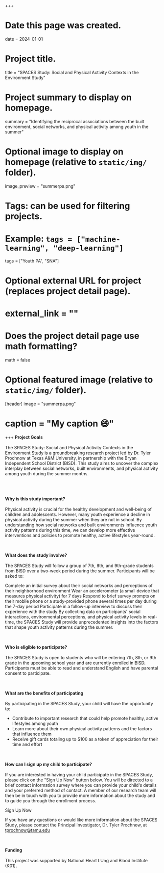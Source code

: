+++
# Date this page was created.
date = 2024-01-01

# Project title.
title = "SPACES Study: Social and Physical Activity Contexts in the Environment Study"

# Project summary to display on homepage.
summary = "Identifying the reciprocal associations between the built environment, social networks, and physical activity among youth in the summer"

# Optional image to display on homepage (relative to `static/img/` folder).
 image_preview = "summerpa.png"

# Tags: can be used for filtering projects.
# Example: `tags = ["machine-learning", "deep-learning"]`
 tags = ["Youth PA", "SNA"]

# Optional external URL for project (replaces project detail page).
# external_link = ""

# Does the project detail page use math formatting?
math = false

# Optional featured image (relative to `static/img/` folder).
[header]
 image = "summerpa.png"
# caption = "My caption :smile:"

+++
**Project Goals** <br /><br />
	The SPACES Study: Social and Physical Activity Contexts in the Environment Study is a groundbreaking research project led by Dr. Tyler Prochnow at Texas A&M University, in partnership with the Bryan Independent School District (BISD). This study aims to uncover the complex interplay between social networks, built environments, and physical activity among youth during the summer months. 
<br /><br />

<br /><br />
**Why is this study important?** <br /><br />
Physical activity is crucial for the healthy development and well-being of children and adolescents. However, many youth experience a decline in physical activity during the summer when they are not in school. By understanding how social networks and built environments influence youth activity patterns during this time, we can develop more effective interventions and policies to promote healthy, active lifestyles year-round.

<br /><br />
**What does the study involve?** <br /><br />
The SPACES Study will follow a group of 7th, 8th, and 9th-grade students from BISD over a two-week period during the summer. Participants will be asked to:

Complete an initial survey about their social networks and perceptions of their neighborhood environment
Wear an accelerometer (a small device that measures physical activity) for 7 days
Respond to brief survey prompts on their mobile phone or a study-provided phone several times per day during the 7-day period
Participate in a follow-up interview to discuss their experience with the study
By collecting data on participants' social interactions, environmental perceptions, and physical activity levels in real-time, the SPACES Study will provide unprecedented insights into the factors that shape youth activity patterns during the summer.

<br /><br />
**Who is eligible to participate?** <br /><br />
The SPACES Study is open to students who will be entering 7th, 8th, or 9th grade in the upcoming school year and are currently enrolled in BISD. Participants must be able to read and understand English and have parental consent to participate.

<br /><br />
**What are the benefits of participating** <br /><br />
By participating in the SPACES Study, your child will have the opportunity to:

- Contribute to important research that could help promote healthy, active lifestyles among youth
- Learn more about their own physical activity patterns and the factors that influence them
- Receive gift cards totaling up to $100 as a token of appreciation for their time and effort


<br /><br />
**How can I sign up my child to participate?** <br /><br />
If you are interested in having your child participate in the SPACES Study, please click on the "Sign Up Now" button below. You will be directed to a brief contact information survey where you can provide your child's details and your preferred method of contact. A member of our research team will then be in touch with you to provide more information about the study and to guide you through the enrollment process.

Sign Up Now

If you have any questions or would like more information about the SPACES Study, please contact the Principal Investigator, Dr. Tyler Prochnow, at tprochnow@tamu.edu

<br /><br />
**Funding** <br /><br />
This project was supported by National Heart LUng and Blood Institute (K01).
<br /><br />
  
